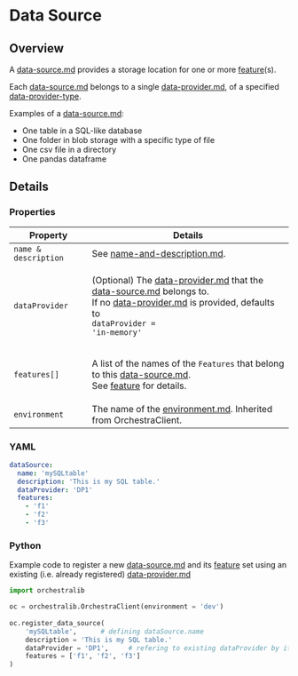 # Data Source

## Overview

A [data-source.md](data-source.md "mention") provides a storage location for one or more [feature](../basic-objects/feature/ "mention")(s).&#x20;

Each [data-source.md](data-source.md "mention") belongs to a single [data-provider.md](../provider/data-provider.md "mention"), of a specified [data-provider-type](../provider-type/data-provider-type/ "mention").

Examples of a [data-source.md](data-source.md "mention"):

* One table in a SQL-like database
* One folder in blob storage with a specific type of file
* One csv file in a directory
* One pandas dataframe

## Details

### Properties

| Property             | Details                                                                                                                                                                                                                                                                                                                              |
| -------------------- | ------------------------------------------------------------------------------------------------------------------------------------------------------------------------------------------------------------------------------------------------------------------------------------------------------------------------------------ |
| `name & description` | See [name-and-description.md](../shared-attributes/name-and-description.md "mention").                                                                                                                                                                                                                                               |
| `dataProvider`       | <p>(Optional) The <a data-mention href="../provider/data-provider.md">data-provider.md</a> that the <a data-mention href="data-source.md">data-source.md</a> belongs to. <br>If no <a data-mention href="../provider/data-provider.md">data-provider.md</a> is provided, defaults to <br><code>dataProvider = 'in-memory'</code></p> |
| `features[]`         | <p>A list of the names of the <code>Features</code> that belong to this <a data-mention href="data-source.md">data-source.md</a>.<br>See <a data-mention href="../basic-objects/feature/">feature</a> for details.</p>                                                                                                               |
| `environment`        | The name of the [environment.md](../shared-attributes/environment.md "mention"). Inherited from OrchestraClient.                                                                                                                                                                                                                     |

### YAML

```yaml
dataSource:
  name: 'mySQLtable'
  description: 'This is my SQL table.' 
  dataProvider: 'DP1' 
  features: 
    - 'f1'
    - 'f2'
    - 'f3'
```

### Python

Example code to register a new [data-source.md](data-source.md "mention") and its [feature](../basic-objects/feature/ "mention") set using an existing (i.e. already registered) [data-provider.md](../provider/data-provider.md "mention")



```python
import orchestralib

oc = orchestralib.OrchestraClient(environment = 'dev')
    
oc.register_data_source(
    'mySQLtable',      # defining dataSource.name
    description = 'This is my SQL table.' 
    dataProvider = 'DP1',     # refering to existing dataProvider by its name
    features = ['f1', 'f2', 'f3']
)   

```
